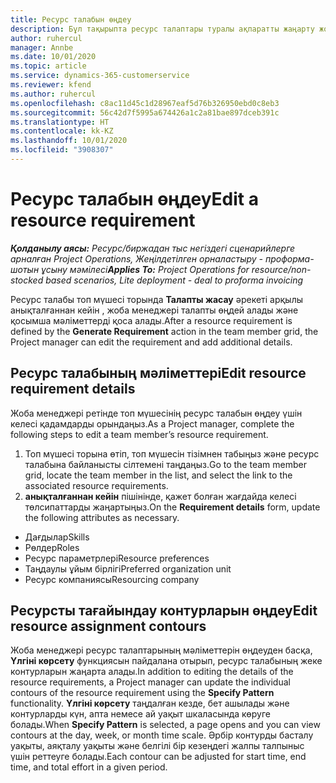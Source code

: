 ```yaml
---
title: Ресурс талабын өңдеу
description: Бұл тақырыпта ресурс талаптары туралы ақпаратты жаңарту жолы туралы ақпарат берілген.
author: ruhercul
manager: Annbe
ms.date: 10/01/2020
ms.topic: article
ms.service: dynamics-365-customerservice
ms.reviewer: kfend
ms.author: ruhercul
ms.openlocfilehash: c8ac11d45c1d28967eaf5d76b326950ebd0c8eb3
ms.sourcegitcommit: 56c42d7f5995a674426a1c2a81bae897dceb391c
ms.translationtype: HT
ms.contentlocale: kk-KZ
ms.lasthandoff: 10/01/2020
ms.locfileid: "3908307"
---
```

# <a name="edit-a-resource-requirement"></a><span data-ttu-id="f9b53-103">Ресурс талабын өңдеу</span><span class="sxs-lookup"><span data-stu-id="f9b53-103">Edit a resource requirement</span></span>

<span data-ttu-id="f9b53-104">_**Қолданылу аясы:** Ресурс/биржадан тыс негіздегі сценарийлерге арналған Project Operations, Жеңілдетілген орналастыру - проформа-шотын ұсыну мәмілесі_</span><span class="sxs-lookup"><span data-stu-id="f9b53-104">_**Applies To:** Project Operations for resource/non-stocked based scenarios, Lite deployment - deal to proforma invoicing_</span></span>

<span data-ttu-id="f9b53-105">Ресурс талабы топ мүшесі торында **Талапты жасау** әрекеті арқылы анықталғаннан кейін , жоба менеджері талапты өңдей алады және қосымша мәліметтерді қоса алады.</span><span class="sxs-lookup"><span data-stu-id="f9b53-105">After a resource requirement is defined by the **Generate Requirement** action in the team member grid, the Project manager can edit the requirement and add additional details.</span></span>

## <a name="edit-resource-requirement-details"></a><span data-ttu-id="f9b53-106">Ресурс талабының мәліметтері</span><span class="sxs-lookup"><span data-stu-id="f9b53-106">Edit resource requirement details</span></span>

<span data-ttu-id="f9b53-107">Жоба менеджері ретінде топ мүшесінің ресурс талабын өңдеу үшін келесі қадамдарды орындаңыз.</span><span class="sxs-lookup"><span data-stu-id="f9b53-107">As a Project manager, complete the following steps to edit a team member’s resource requirement.</span></span>

1. <span data-ttu-id="f9b53-108">Топ мүшесі торына өтіп, топ мүшесін тізімнен табыңыз және ресурс талабына байланысты сілтемені таңдаңыз.</span><span class="sxs-lookup"><span data-stu-id="f9b53-108">Go to the team member grid, locate the team member in the list, and select the link to the associated resource requirements.</span></span>
2. <span data-ttu-id="f9b53-109">**анықталғаннан кейін** пішінінде, қажет болған жағдайда келесі төлсипаттарды жаңартыңыз.</span><span class="sxs-lookup"><span data-stu-id="f9b53-109">On the **Requirement details** form, update the following attributes as necessary.</span></span>

- <span data-ttu-id="f9b53-110">Дағдылар</span><span class="sxs-lookup"><span data-stu-id="f9b53-110">Skills</span></span>
- <span data-ttu-id="f9b53-111">Рөлдер</span><span class="sxs-lookup"><span data-stu-id="f9b53-111">Roles</span></span>
- <span data-ttu-id="f9b53-112">Ресурс параметрлері</span><span class="sxs-lookup"><span data-stu-id="f9b53-112">Resource preferences</span></span>
- <span data-ttu-id="f9b53-113">Таңдаулы ұйым бірлігі</span><span class="sxs-lookup"><span data-stu-id="f9b53-113">Preferred organization unit</span></span>
- <span data-ttu-id="f9b53-114">Ресурс компаниясы</span><span class="sxs-lookup"><span data-stu-id="f9b53-114">Resourcing company</span></span>

## <a name="edit-resource-assignment-contours"></a><span data-ttu-id="f9b53-115">Ресурсты тағайындау контурларын өңдеу</span><span class="sxs-lookup"><span data-stu-id="f9b53-115">Edit resource assignment contours</span></span>

<span data-ttu-id="f9b53-116">Жоба менеджері ресурс талаптарының мәліметтерін өңдеуден басқа, **Үлгіні көрсету** функциясын пайдалана отырып, ресурс талабының жеке контурларын жаңарта алады.</span><span class="sxs-lookup"><span data-stu-id="f9b53-116">In addition to editing the details of the resource requirements, a Project manager can update the individual contours of the resource requirement using the **Specify Pattern** functionality.</span></span> <span data-ttu-id="f9b53-117">**Үлгіні көрсету** таңдалған кезде, бет ашылады және контурларды күн, апта немесе ай уақыт шкаласында көруге болады.</span><span class="sxs-lookup"><span data-stu-id="f9b53-117">When **Specify Pattern** is selected, a page opens and you can view contours at the day, week, or month time scale.</span></span> <span data-ttu-id="f9b53-118">Әрбір контурды басталу уақыты, аяқталу уақыты және белгілі бір кезеңдегі жалпы талпыныс үшін реттеуге болады.</span><span class="sxs-lookup"><span data-stu-id="f9b53-118">Each contour can be adjusted for start time, end time, and total effort in a given period.</span></span>